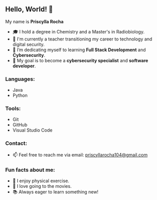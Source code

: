 ## Hello, World! 👋

My name is **Priscylla Rocha**

- 🎓 I hold a degree in Chemistry and a Master's in Radiobiology.
- 🔭 I'm currently a teacher transitioning my career to technology and digital security.
- 🌱 I’m dedicating myself to learning **Full Stack Development** and **Cybersecurity**.
- 🚀 My goal is to become a **cybersecurity specialist** and **software developer**.

### Languages: 

- Java
- Python
  
### Tools: 

- Git 
- GitHub
- Visual Studio Code

### Contact: 

- 📫 Feel free to reach me via email: priscyllarocha104@gmail.com

### Fun facts about me:

- 💪 I enjoy physical exercise.
- 🍿 I love going to the movies.
- 📚 Always eager to learn something new!


